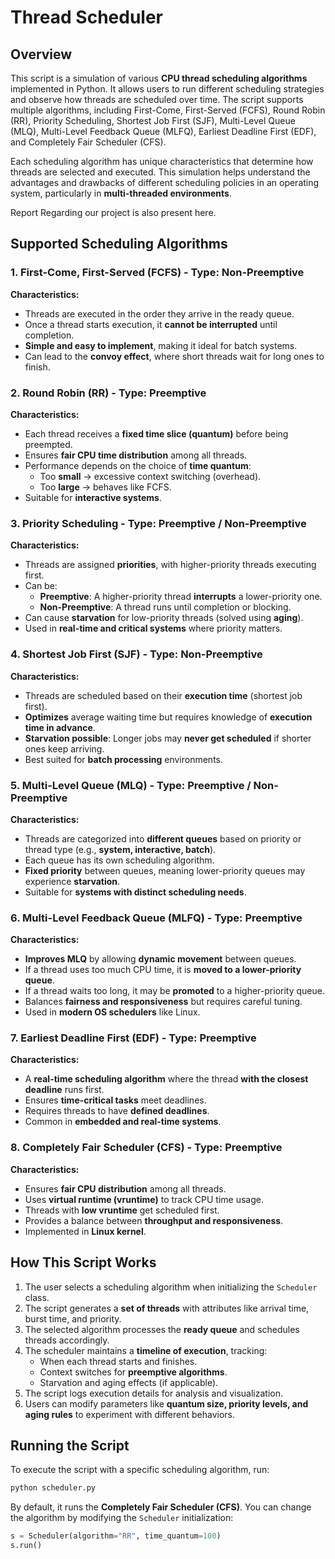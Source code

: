 # Thread Scheduler

## Overview
This script is a simulation of various **CPU thread scheduling algorithms** implemented in Python. It allows users to run different scheduling strategies and observe how threads are scheduled over time. The script supports multiple algorithms, including First-Come, First-Served (FCFS), Round Robin (RR), Priority Scheduling, Shortest Job First (SJF), Multi-Level Queue (MLQ), Multi-Level Feedback Queue (MLFQ), Earliest Deadline First (EDF), and Completely Fair Scheduler (CFS).

Each scheduling algorithm has unique characteristics that determine how threads are selected and executed. This simulation helps understand the advantages and drawbacks of different scheduling policies in an operating system, particularly in **multi-threaded environments**.

Report Regarding our project is also present here.

## Supported Scheduling Algorithms

### 1. First-Come, First-Served (FCFS) - **Type: Non-Preemptive**
**Characteristics:**
- Threads are executed in the order they arrive in the ready queue.
- Once a thread starts execution, it **cannot be interrupted** until completion.
- **Simple and easy to implement**, making it ideal for batch systems.
- Can lead to the **convoy effect**, where short threads wait for long ones to finish.

### 2. Round Robin (RR) - **Type: Preemptive**
**Characteristics:**
- Each thread receives a **fixed time slice (quantum)** before being preempted.
- Ensures **fair CPU time distribution** among all threads.
- Performance depends on the choice of **time quantum**:
  - Too **small** → excessive context switching (overhead).
  - Too **large** → behaves like FCFS.
- Suitable for **interactive systems**.

### 3. Priority Scheduling - **Type: Preemptive / Non-Preemptive**
**Characteristics:**
- Threads are assigned **priorities**, with higher-priority threads executing first.
- Can be:
  - **Preemptive**: A higher-priority thread **interrupts** a lower-priority one.
  - **Non-Preemptive**: A thread runs until completion or blocking.
- Can cause **starvation** for low-priority threads (solved using **aging**).
- Used in **real-time and critical systems** where priority matters.

### 4. Shortest Job First (SJF) - **Type: Non-Preemptive**
**Characteristics:**
- Threads are scheduled based on their **execution time** (shortest job first).
- **Optimizes** average waiting time but requires knowledge of **execution time in advance**.
- **Starvation possible**: Longer jobs may **never get scheduled** if shorter ones keep arriving.
- Best suited for **batch processing** environments.

### 5. Multi-Level Queue (MLQ) - **Type: Preemptive / Non-Preemptive**
**Characteristics:**
- Threads are categorized into **different queues** based on priority or thread type (e.g., **system, interactive, batch**).
- Each queue has its own scheduling algorithm.
- **Fixed priority** between queues, meaning lower-priority queues may experience **starvation**.
- Suitable for **systems with distinct scheduling needs**.

### 6. Multi-Level Feedback Queue (MLFQ) - **Type: Preemptive**
**Characteristics:**
- **Improves MLQ** by allowing **dynamic movement** between queues.
- If a thread uses too much CPU time, it is **moved to a lower-priority queue**.
- If a thread waits too long, it may be **promoted** to a higher-priority queue.
- Balances **fairness and responsiveness** but requires careful tuning.
- Used in **modern OS schedulers** like Linux.

### 7. Earliest Deadline First (EDF) - **Type: Preemptive**
**Characteristics:**
- A **real-time scheduling algorithm** where the thread **with the closest deadline** runs first.
- Ensures **time-critical tasks** meet deadlines.
- Requires threads to have **defined deadlines**.
- Common in **embedded and real-time systems**.

### 8. Completely Fair Scheduler (CFS) - **Type: Preemptive**
**Characteristics:**
- Ensures **fair CPU distribution** among all threads.
- Uses **virtual runtime (vruntime)** to track CPU time usage.
- Threads with **low vruntime** get scheduled first.
- Provides a balance between **throughput and responsiveness**.
- Implemented in **Linux kernel**.

## How This Script Works
1. The user selects a scheduling algorithm when initializing the `Scheduler` class.
2. The script generates a **set of threads** with attributes like arrival time, burst time, and priority.
3. The selected algorithm processes the **ready queue** and schedules threads accordingly.
4. The scheduler maintains a **timeline of execution**, tracking:
   - When each thread starts and finishes.
   - Context switches for **preemptive algorithms**.
   - Starvation and aging effects (if applicable).
5. The script logs execution details for analysis and visualization.
6. Users can modify parameters like **quantum size, priority levels, and aging rules** to experiment with different behaviors.

## Running the Script
To execute the script with a specific scheduling algorithm, run:
```bash
python scheduler.py
```
By default, it runs the **Completely Fair Scheduler (CFS)**. You can change the algorithm by modifying the `Scheduler` initialization:
```python
s = Scheduler(algorithm="RR", time_quantum=100)
s.run()
```
